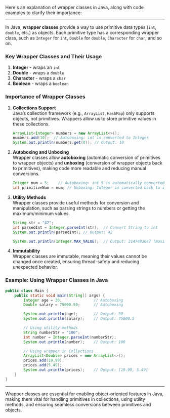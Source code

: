 Here's an explanation of wrapper classes in Java, along with code examples to clarify their importance:

---

In Java, **wrapper classes** provide a way to use primitive data types (`int`, `double`, etc.) as objects. Each primitive type has a corresponding wrapper class, such as `Integer` for `int`, `Double` for `double`, `Character` for `char`, and so on.

### Key Wrapper Classes and Their Usage
1. **Integer** - wraps an `int`
2. **Double** - wraps a `double`
3. **Character** - wraps a `char`
4. **Boolean** - wraps a `boolean`

### Importance of Wrapper Classes

1. **Collections Support**  
   Java’s collection framework (e.g., `ArrayList`, `HashMap`) only supports objects, not primitives. Wrappers allow us to store primitive values in these collections.

   ```java
   ArrayList<Integer> numbers = new ArrayList<>();
   numbers.add(10);  // Autoboxing: int is converted to Integer
   System.out.println(numbers.get(0)); // Output: 10
   ```

2. **Autoboxing and Unboxing**  
   Wrapper classes allow **autoboxing** (automatic conversion of primitives to wrapper objects) and **unboxing** (conversion of wrapper objects back to primitives), making code more readable and reducing manual conversions.

   ```java
   Integer num = 5;    // Autoboxing: int 5 is automatically converted to Integer
   int primitiveNum = num; // Unboxing: Integer is converted back to int
   ```

3. **Utility Methods**  
   Wrapper classes provide useful methods for conversion and manipulation, such as parsing strings to numbers or getting the maximum/minimum values.

   ```java
   String str = "42";
   int parsedInt = Integer.parseInt(str);  // Convert String to int
   System.out.println(parsedInt); // Output: 42

   System.out.println(Integer.MAX_VALUE);  // Output: 2147483647 (maximum value for int)
   ```

4. **Immutability**  
   Wrapper classes are immutable, meaning their values cannot be changed once created, ensuring thread-safety and reducing unexpected behavior.

### Example: Using Wrapper Classes in Java

```java
public class Main {
    public static void main(String[] args) {
        Integer age = 30;              // Autoboxing
        Double salary = 75000.50;      // Autoboxing

        System.out.println(age);       // Output: 30
        System.out.println(salary);    // Output: 75000.5

        // Using utility methods
        String numberStr = "100";
        int number = Integer.parseInt(numberStr);
        System.out.println(number);    // Output: 100

        // Using wrapper in Collections
        ArrayList<Double> prices = new ArrayList<>();
        prices.add(19.99);
        prices.add(5.49);
        System.out.println(prices);    // Output: [19.99, 5.49]
    }
}
```

---

Wrapper classes are essential for enabling object-oriented features in Java, making them vital for handling primitives in collections, using utility methods, and ensuring seamless conversions between primitives and objects.